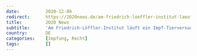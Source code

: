 ```yaml
---
date:          2020-12-08
redirect:      https://2020news.de/am-friedrich-loeffler-institut-laeuft-ein-impf-tierversuch/
title:         2020 News
subtitle:      'Am Friedrich-Löffler-Institut läuft ein Impf-Tierversuch'
country:       DE
categories:    [Impfung, Recht]
tags:          []
---
```

